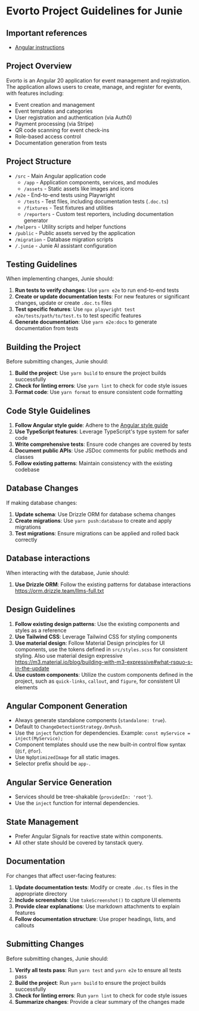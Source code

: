 # Evorto Project Guidelines for Junie

## Important references

- [Angular instructions]('./angular.md')

## Project Overview

Evorto is an Angular 20 application for event management and registration. The application allows users to create, manage, and register for events, with features including:

- Event creation and management
- Event templates and categories
- User registration and authentication (via Auth0)
- Payment processing (via Stripe)
- QR code scanning for event check-ins
- Role-based access control
- Documentation generation from tests

## Project Structure

- `/src` - Main Angular application code
  - `/app` - Application components, services, and modules
  - `/assets` - Static assets like images and icons
- `/e2e` - End-to-end tests using Playwright
  - `/tests` - Test files, including documentation tests (`.doc.ts`)
  - `/fixtures` - Test fixtures and utilities
  - `/reporters` - Custom test reporters, including documentation generator
- `/helpers` - Utility scripts and helper functions
- `/public` - Public assets served by the application
- `/migration` - Database migration scripts
- `/.junie` - Junie AI assistant configuration

## Testing Guidelines

When implementing changes, Junie should:

1. **Run tests to verify changes**: Use `yarn e2e` to run end-to-end tests
2. **Create or update documentation tests**: For new features or significant changes, update or create `.doc.ts` files
3. **Test specific features**: Use `npx playwright test e2e/tests/path/to/test.ts` to test specific features
4. **Generate documentation**: Use `yarn e2e:docs` to generate documentation from tests

## Building the Project

Before submitting changes, Junie should:

1. **Build the project**: Use `yarn build` to ensure the project builds successfully
2. **Check for linting errors**: Use `yarn lint` to check for code style issues
3. **Format code**: Use `yarn format` to ensure consistent code formatting

## Code Style Guidelines

1. **Follow Angular style guide**: Adhere to the [Angular style guide](https://angular.dev/style-guide)
2. **Use TypeScript features**: Leverage TypeScript's type system for safer code
3. **Write comprehensive tests**: Ensure code changes are covered by tests
4. **Document public APIs**: Use JSDoc comments for public methods and classes
5. **Follow existing patterns**: Maintain consistency with the existing codebase

## Database Changes

If making database changes:

1. **Update schema**: Use Drizzle ORM for database schema changes
2. **Create migrations**: Use `yarn push:database` to create and apply migrations
3. **Test migrations**: Ensure migrations can be applied and rolled back correctly

## Database interactions

When interacting with the database, Junie should:

1. **Use Drizzle ORM**: Follow the existing patterns for database interactions https://orm.drizzle.team/llms-full.txt

## Design Guidelines

1. **Follow existing design patterns**: Use the existing components and styles as a reference
2. **Use Tailwind CSS**: Leverage Tailwind CSS for styling components
3. **Use material design**: Follow Material Design principles for UI components, use the tokens defined in `src/styles.scss` for consistent styling. Also use material design expressive https://m3.material.io/blog/building-with-m3-expressive#what-rsquo-s-in-the-update
4. **Use custom components**: Utilize the custom components defined in the project, such as `quick-links`, `callout`, and `figure`, for consistent UI elements

## Angular Component Generation

- Always generate standalone components (`standalone: true`).
- Default to `ChangeDetectionStrategy.OnPush`.
- Use the `inject` function for dependencies. Example: `const myService = inject(MyService);`
- Component templates should use the new built-in control flow syntax (`@if`, `@for`).
- Use `NgOptimizedImage` for all static images.
- Selector prefix should be `app-`.

## Angular Service Generation

- Services should be tree-shakable (`providedIn: 'root'`).
- Use the `inject` function for internal dependencies.

## State Management

- Prefer Angular Signals for reactive state within components.
- All other state should be covered by tanstack query.

## Documentation

For changes that affect user-facing features:

1. **Update documentation tests**: Modify or create `.doc.ts` files in the appropriate directory
2. **Include screenshots**: Use `takeScreenshot()` to capture UI elements
3. **Provide clear explanations**: Use markdown attachments to explain features
4. **Follow documentation structure**: Use proper headings, lists, and callouts

## Submitting Changes

Before submitting changes, Junie should:

1. **Verify all tests pass**: Run `yarn test` and `yarn e2e` to ensure all tests pass
2. **Build the project**: Run `yarn build` to ensure the project builds successfully
3. **Check for linting errors**: Run `yarn lint` to check for code style issues
4. **Summarize changes**: Provide a clear summary of the changes made

